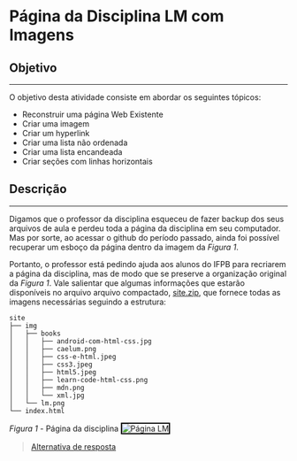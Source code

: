 # Página da Disciplina LM com Imagens

## Objetivo
---

O objetivo desta atividade consiste em abordar os seguintes tópicos:

- Reconstruir uma página Web Existente
- Criar uma imagem
- Criar um hyperlink
- Criar uma lista não ordenada
- Criar uma lista encandeada
- Criar seções com linhas horizontais
  
## Descrição
---

Digamos que o professor da disciplina esqueceu de fazer backup dos seus arquivos de aula e perdeu toda a página da disciplina em seu computador. Mas por sorte, ao acessar o github do período passado, ainda foi possível recuperar um esboço da página dentro da imagem da *Figura 1*.

Portanto, o professor está pedindo ajuda aos alunos do IFPB para recriarem a página da disciplina, mas de modo que se preserve a organização original da *Figura 1*. Vale salientar que algumas informações que estarão disponíveis no arquivo arquivo compactado, [site.zip](site.zip), que fornece todas as imagens necessárias seguindo a estrutura:

```
site
├── img
│   ├── books
│   │   ├── android-com-html-css.jpg
│   │   ├── caelum.png
│   │   ├── css-e-html.jpeg
│   │   ├── css3.jpeg
│   │   ├── html5.jpeg
│   │   ├── learn-code-html-css.png
│   │   ├── mdn.png
│   │   └── xml.jpg
│   └── lm.png
└── index.html
```

*Figura 1* - Página da disciplina
<img src="assets/screen.png" alt="Página LM" style="border: 2px solid #000">

> [Alternativa de resposta](site-response/)
